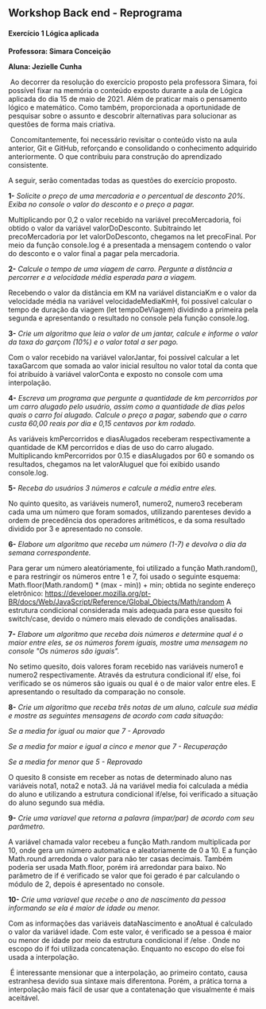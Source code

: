 ## Workshop Back end - Reprograma

#### Exercício 1 Lógica aplicada

**Professora: Simara Conceição**

**Aluna: Jezielle Cunha**



​	Ao decorrer da resolução do exercício proposto pela professora Simara, foi possível fixar na memória o conteúdo exposto durante a aula  de Lógica aplicada do dia 15 de maio de 2021. Além de praticar mais o pensamento lógico e matemático. Como também, proporcionada a oportunidade de pesquisar sobre o assunto e descobrir alternativas para solucionar as questões de forma mais criativa.

​	Concomitantemente, foi necessário revisitar o conteúdo visto na aula anterior, Git e GitHub, reforçando e consolidando o conhecimento adquirido anteriormente. O que contribuiu para construção do aprendizado consistente. 

A seguir, serão comentadas todas as questões do exercício proposto.

**1-**  _Solicite o preço de uma mercadoria e o percentual de desconto 20%. Exiba no console o valor do desconto e o preço a pagar._

Multiplicando por 0,2 o valor recebido na variável precoMercadoria, foi obtido o valor da variável valorDoDesconto. Subitraindo let precoMercadoria por let valorDoDesconto, chegamos na let precoFinal. Por meio da função console.log é a presentada a mensagem contendo o valor do desconto e o valor final a pagar pela mercadoria.

**2-**  _Calcule o tempo de uma viagem de carro. Pergunte a distância a percorrer e a velocidade média esperada para a viagem._

Recebendo o valor da distância em KM na variável distanciaKm e o valor da velocidade média na variável velocidadeMediaKmH, foi possivel calcular o tempo de duração da viagem (let tempoDeViagem) dividindo a primeira pela segunda e apresentando o resultado no console pela função console.log.

**3-**  _Crie um algoritmo que leia o valor de um jantar, calcule e informe o valor da taxa do garçom (10%) e o valor total a ser pago._

Com o valor recebido na variável valorJantar, foi possível calcular a let taxaGarcom que somada ao valor inicial resultou no valor total da conta que foi atribuído à variável valorConta e exposto no console com uma interpolação.

**4-** _Escreva um programa que pergunte a quantidade de km percorridos por um carro alugado pelo usuário, assim como a quantidade de dias pelos quais o carro foi alugado. Calcule o preço a pagar, sabendo que o carro custa 60,00 reais por dia e 0,15 centavos por km rodado._

As variáveis kmPercorridos e diasAlugados receberam respectivamente a quantidade de KM percorridos e dias de uso do carro alugado. Multiplicando kmPercorridos por 0.15 e diasAlugados por 60 e somando os resultados, chegamos na let valorAluguel que foi exibido usando console.log.

**5-** _Receba do usuários 3 números e calcule a média entre eles._

No quinto quesito, as variáveis numero1, numero2, numero3 receberam cada uma um número que foram somados, utilizando parenteses devido a ordem de precedência dos operadores aritméticos,  e da soma resultado dividido por 3 e apresentado no console.

**6-**  _Elabore um algoritmo que receba um número (1-7) e devolva o dia da semana correspondente._

Para gerar um número aleatóriamente, foi utilizado a função Math.random(), e para restringir os números entre 1 e 7, foi usado o seguinte esquema: Math.floor(Math.random() * (max - min)) + min; obtida no seginte endereço eletrônico: https://developer.mozilla.org/pt-BR/docs/Web/JavaScript/Reference/Global_Objects/Math/random A estrutura condicional considerada mais adequada para esse quesito foi switch/case, devido o número mais elevado de condições analisadas.

**7-** _Elabore um algoritmo que receba dois números e determine qual é o maior entre eles, se os números forem iguais, mostre uma mensagem no console "Os números são iguais"._

No setimo quesito, dois valores foram recebido nas variáveis numero1 e numero2 respectivamente. Através da estrutura condicional if/ else, foi verificado se os números são iguais ou qual é o de maior valor entre eles. E apresentando o resultado da comparação no console.

**8-** _Crie um algoritmo que receba três notas de um aluno, calcule sua média e mostre as seguintes mensagens de acordo com cada situação:_

_Se a media for igual ou maior que 7 - Aprovado_

_Se a media for maior e igual a cinco e menor que 7 - Recuperação_

_Se a media for menor que 5 - Reprovado_

O quesito 8 consiste em receber as notas de determinado aluno nas variáveis nota1, nota2 e nota3. Já na variável media foi calculada a média do aluno e utilizando a estrutura condicional if/else, foi verificado a situação do aluno segundo sua média.

**9-** _Crie uma variavel que retorna a palavra (impar/par) de acordo com seu parâmetro._

A variável chamada valor recebeu a função Math.random multiplicada por 10, onde gera um número automatica e aleatoriamente de 0 a 10. E a função Math.round arredonda o valor para não ter casas decimais. Também poderia ser usada Math.floor, porém irá arredondar para baixo. No parâmetro de if é verificado se valor que foi gerado é par calculando o módulo de 2, depois é apresentado no console.

**10-** _Crie uma variavel que recebe o ano de nascimento da pessoa informando se ela é maior de idade ou menor._

Com as informações das variáveis dataNascimento e anoAtual é calculado o valor da variável idade. Com este valor, é verificado se a pessoa é maior ou menor de idade por meio da estrutura condicional if /else . Onde no escopo do if foi utilizada concatenação. Enquanto no escopo do else foi usada a interpolação.



​	É interessante mensionar que a interpolação, ao primeiro contato, causa estranhesa devido sua sintaxe mais diferentona. Porém, a prática torna a interpolação mais fácil de usar que a contatenação que visualmente é mais aceitável.


​    